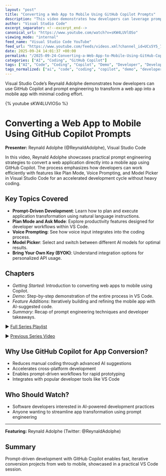 ```yaml
---
layout: "post"
title: "Converting a Web App to Mobile Using GitHub Copilot Prompts"
description: "This video demonstrates how developers can leverage prompt engineering techniques with GitHub Copilot to convert a web application into a mobile application, focusing on hands-on workflows in Visual Studio Code. The session covers essential features such as Plan Mode, Voice Prompting, and Model Picker, providing insights into accelerating development processes with minimal coding and maximizing productivity in a developer tooling environment."
author: "Visual Studio Code"
excerpt_separator: <!--excerpt_end-->
canonical_url: "https://www.youtube.com/watch?v=sKW4LUVlOSo"
viewing_mode: "internal"
feed_name: "Visual Studio Code YouTube"
feed_url: "https://www.youtube.com/feeds/videos.xml?channel_id=UCs5Y5_7XK8HLDX0SLNwkd3w"
date: 2025-09-24 14:01:37 +00:00
permalink: "/2025-09-24-Converting-a-Web-App-to-Mobile-Using-GitHub-Copilot-Prompts.html"
categories: ["AI", "Coding", "GitHub Copilot"]
tags: ["AI", "Code", "Coding", "Copilot", "Demo", "Developer", "Developer Community", "Developer Tools", "GitHub Copilot", "MCP", "Microsoft", "Mobile Development", "Model Picker", "Plan Mode", "Prompt Driven Development", "Prompt Engineering", "Promptdrivendevelopment", "Software Developer", "Videos", "Voice Prompting", "VS Code", "Web App Conversion"]
tags_normalized: ["ai", "code", "coding", "copilot", "demo", "developer", "developer community", "developer tools", "github copilot", "mcp", "microsoft", "mobile development", "model picker", "plan mode", "prompt driven development", "prompt engineering", "promptdrivendevelopment", "software developer", "videos", "voice prompting", "vs code", "web app conversion"]
---
```


Visual Studio Code’s Reynald Adolphe demonstrates how developers can use GitHub Copilot and prompt engineering to transform a web app into a mobile app with minimal coding effort.<!--excerpt_end-->

{% youtube sKW4LUVlOSo %}

# Converting a Web App to Mobile Using GitHub Copilot Prompts

**Presenter:** Reynald Adolphe (@ReynaldAdolphe), Visual Studio Code

In this video, Reynald Adolphe showcases practical prompt engineering strategies to convert a web application directly into a mobile app using GitHub Copilot. The process emphasizes how developers can work efficiently with features like Plan Mode, Voice Prompting, and Model Picker in Visual Studio Code for an accelerated development cycle without heavy coding.

## Key Topics Covered

- **Prompt-Driven Development**: Learn how to plan and execute application transformation using natural language instructions.
- **Plan Mode and Ask Mode**: Explore productivity features designed for developer workflows within VS Code.
- **Voice Prompting**: See how voice input integrates into the coding process.
- **Model Picker**: Select and switch between different AI models for optimal results.
- **Bring Your Own Key (BYOK)**: Understand integration options for personalized API usage.

## Chapters

- *Getting Started*: Introduction to converting web apps to mobile using Copilot.
- *Demo*: Step-by-step demonstration of the entire process in VS Code.
- *Feature Additions*: Iteratively building and refining the mobile app with AI-suggested code.
- *Summary*: Recap of prompt engineering techniques and developer takeaways.

▶️ [Full Series Playlist](https://aka.ms/Prompt-DrivenDevelopment/Playlist)

▶️ [Previous Series Video](https://youtu.be/fzYN_kgl-OM)

## Why Use GitHub Copilot for App Conversion?

- Reduces manual coding through advanced AI suggestions
- Accelerates cross-platform development
- Enables prompt-driven workflows for rapid prototyping
- Integrates with popular developer tools like VS Code

## Who Should Watch?

- Software developers interested in AI-powered development practices
- Anyone wanting to streamline app transformation using prompt engineering

---

**Featuring:** Reynald Adolphe (Twitter: @ReynaldAdolphe)

## Summary

Prompt-driven development with GitHub Copilot enables fast, iterative conversion projects from web to mobile, showcased in a practical VS Code session.
